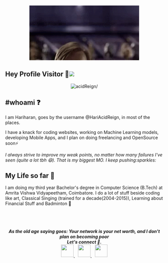 <p align="center">
  <img src="https://github.com/HariAcidReign/HariAcidReign/blob/master/hellothere.gif" width="350" />
</p>

## Hey Profile Visitor :eyes:<img src="https://raw.githubusercontent.com/iampavangandhi/iampavangandhi/master/gifs/Hi.gif" width="30px">
<p align="center"> <img src=https://komarev.com/ghpvc/?username=HariAcidReign alt=acidReign/></p>

## #whoami :question: 

<p>I am Hariharan, goes by the username @HariAcidReign, in most of the places. </p>
<p>I have a knack for coding websites, working on Machine Learning models, developing Mobile Apps, and I plan on doing freelancing and OpenSource soon⚡</p>

<p><i>I always strive to improve my weak points, no matter how many failures I've seen (quite a lot tbh 😄).
    That is my biggest MO. I keep pushing:sparkles:</i></p>

My Life so far :rocket:
-----------
I am doing my third year Bachelor's degree in Computer Science (B.Tech) at Amrita Vishwa Vidyapeetham, Coimbatore. 
I do a lot of stuff beside coding like art, Classical Singing (trained for a decade(2004-2015)), Learning about Financial Stuff and Badminton 🌱

![]()
---

<p align="center">
  <b><i>
    As the old age saying goes: Your network is your net worth, and I don't plan on becoming poor<br>Let's connect 💬.
  </i> 
    <br/>
  
  <a target="_blank" title="Instagram" href="https://www.instagram.com/harikaapi_right/">
    <img src="https://cdn4.iconfinder.com/data/icons/social-media-and-logos-11/32/Logo_Instagram-512.png" width="40" height="40" />
  </a>
  &ensp;
  <a target="_blank" title="Email" href="mailto:haran465@gmail.com">
    <img src="https://cdn4.iconfinder.com/data/icons/social-media-and-logos-11/32/Logo_Gmail_envelope_letter_email-512.png" width="40" height="40" />
  </a> 
  &ensp;
  <a target="_blank" title="LinkedIn" href="https://www.linkedin.com/in/hariharan-balasubramanian-2a7607187/">
    <img src="https://cdn4.iconfinder.com/data/icons/social-media-and-logos-11/32/Logo_LinkedIn-512.png" width="40" height="40" />
</p>
